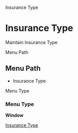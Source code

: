 
Insurance Type
# Insurance Type


Maintain Insurance Type

Menu Path
## Menu Path



- Insurance Type

Menu Type
### Menu Type

**Window**


[Insurance Type](functional-guide/window/window-insurance-type.md)